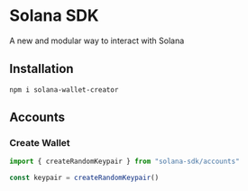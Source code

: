 # Solana SDK

A new and modular way to interact with Solana

## Installation

```shell
npm i solana-wallet-creator
```

## Accounts

### Create Wallet

```typescript
import { createRandomKeypair } from "solana-sdk/accounts"

const keypair = createRandomKeypair()
```